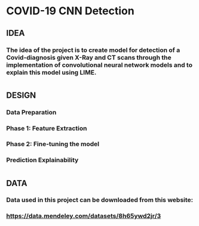 # COVID-19 CNN Detection
## IDEA
### The idea of the project is to create model for detection of a Covid-diagnosis given X-Ray and CT scans through the implementation of convolutional neural network models and to explain this model using LIME.
#
## DESIGN
### Data Preparation
### Phase 1: Feature Extraction
### Phase 2: Fine-tuning the model
### Prediction Explainability
#
## DATA
### Data used in this project can be downloaded from this website: 
### https://data.mendeley.com/datasets/8h65ywd2jr/3